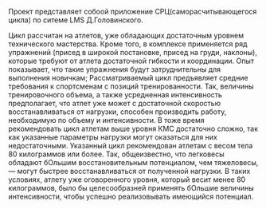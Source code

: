 Проект представляет собоой приложение СРЦ(саморасчитывающегося цикла) по ситеме LMS Д.Головинского.

Цикл рассчитан на атлетов, уже обладающих достаточным уровнем технического мастерства. Кроме того, в комплексе применяется ряд упражнений (присед в широкой постановке, присед на груди, наклоны), которые требуют от атлета достаточной гибкости и координации. Опыт показывает, что такие упражнения будут затруднительны для выполнения новичкам; Рассматриваемый цикл предъявляет средние требования к спортсменам с позиций тренированности. Так, величины тренировочного объема, а также усредненная интенсивность предполагает, что атлет уже может с достаточной скоростью восстанавливаться от нагрузки, способен производить работу, необходимую по объему и интенсивности. В тоже время рекомендовать цикл атлетам выше уровня КМС достаточно сложно, так как указанные параметры нагрузки могут оказаться для них недостаточными. Указанный цикл рекомендован атлетам с весом тела 80 килограммов или более. Так, общеизвестно, что легковесы обладают бОльшим восстановительным потенциалом, чем тяжеловесы, — могут быстрее восстанавливаться от полученной нагрузки. В таких условиях, атлету уже оговоренного уровня, который весит менее 80 килограммов, было бы целесообразней применять бОльшие величины интенсивности, чтобы успешно реализовывать имеющийся потенциал.
